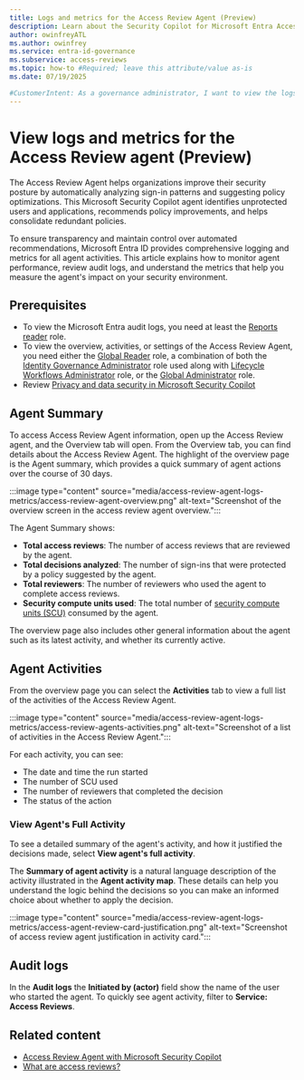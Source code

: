 ```yaml
---
title: Logs and metrics for the Access Review Agent (Preview)
description: Learn about the Security Copilot for Microsoft Entra Access Review agent metrics and events in audit logs.
author: owinfreyATL
ms.author: owinfrey
ms.service: entra-id-governance
ms.subservice: access-reviews
ms.topic: how-to #Required; leave this attribute/value as-is
ms.date: 07/19/2025

#CustomerIntent: As a governance administrator, I want to view the logs and metrics for access reviews completed with help from the access review agent.
---
```


# View logs and metrics for the Access Review agent (Preview)

The Access Review Agent helps organizations improve their security posture by automatically analyzing sign-in patterns and suggesting policy optimizations. This Microsoft Security Copilot agent identifies unprotected users and applications, recommends policy improvements, and helps consolidate redundant policies.

To ensure transparency and maintain control over automated recommendations, Microsoft Entra ID provides comprehensive logging and metrics for all agent activities. This article explains how to monitor agent performance, review audit logs, and understand the metrics that help you measure the agent's impact on your security environment.

## Prerequisites

- To view the Microsoft Entra audit logs, you need at least the [Reports reader](../identity/role-based-access-control/permissions-reference.md#reports-reader) role.
- To view the overview, activities, or settings of the Access Review Agent, you need either the [Global Reader](../identity/role-based-access-control/permissions-reference.md#global-reader) role, a combination of both the [Identity Governance  Administrator](../identity/role-based-access-control/permissions-reference.md#identity-governance-administrator) role used along with [Lifecycle Workflows Administrator](../identity/role-based-access-control/permissions-reference.md#lifecycle-workflows-administrator) role, or the [Global Administrator](../identity/role-based-access-control/permissions-reference.md#global-administrator) role.
- Review [Privacy and data security in Microsoft Security Copilot](/copilot/security/privacy-data-security)


## Agent Summary

To access Access Review Agent information, open up the Access Review agent, and the Overview tab will open. From the Overview tab, you can find details about the Access Review Agent. The highlight of the overview page is the Agent summary, which provides a quick summary of agent actions over the course of 30 days.


:::image type="content" source="media/access-review-agent-logs-metrics/access-review-agent-overview.png" alt-text="Screenshot of the overview screen in the access review agent overview.":::


The Agent Summary shows:

- **Total access reviews**: The number of access reviews that are reviewed by the agent.
- **Total decisions analyzed**: The number of sign-ins that were protected by a policy suggested by the agent.
- **Total reviewers**: The number of reviewers who used the agent to complete access reviews.
- **Security compute units used**: The total number of [security compute units (SCU)](/copilot/security/manage-usage) consumed by the agent. 


The overview page also includes other general information about the agent such as its latest activity, and whether its currently active.

## Agent Activities

From the overview page you can select the **Activities** tab to view a full list of the activities of the Access Review Agent.

:::image type="content" source="media/access-review-agent-logs-metrics/access-review-agents-activities.png" alt-text="Screenshot of a list of activities in the Access Review Agent.":::

For each activity, you can see:

- The date and time the run started
- The number of SCU used
- The number of reviewers that completed the decision
- The status of the action

### View Agent's Full Activity

To see a detailed summary of the agent's activity, and how it justified the decisions made, select **View agent's full activity**.

The **Summary of agent activity** is a natural language description of the activity illustrated in the **Agent activity map**. These details can help you understand the logic behind the decisions so you can make an informed choice about whether to apply the decision.

:::image type="content" source="media/access-review-agent-logs-metrics/access-agent-review-card-justification.png" alt-text="Screenshot of access review agent justification in activity card.":::


## Audit logs 


In the **Audit logs** the **Initiated by (actor)** field show the name of the user who started the agent. To quickly see agent activity, filter to **Service: Access Reviews**. 


## Related content

- [Access Review Agent with Microsoft Security Copilot](access-review-agent.md)
- [What are access reviews?](access-reviews-overview.md)